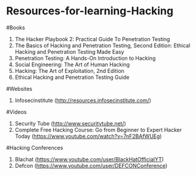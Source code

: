 # Resources-for-learning-Hacking

#Books
1. The Hacker Playbook 2: Practical Guide To Penetration Testing
2. The Basics of Hacking and Penetration Testing, Second Edition: Ethical Hacking and Penetration Testing Made Easy
3. Penetration Testing: A Hands-On Introduction to Hacking
4. Social Engineering: The Art of Human Hacking
5. Hacking: The Art of Exploitation, 2nd Edition
6. Ethical Hacking and Penetration Testing Guide

#Websites
1. Infosecinstitute (http://resources.infosecinstitute.com/)


#Videos
1. Security Tube (http://www.securitytube.net/)
2. Complete Free Hacking Course: Go from Beginner to Expert Hacker Today (https://www.youtube.com/watch?v=7nF2BAfWUEg)

#Hacking Conferences
1. Blachat (https://www.youtube.com/user/BlackHatOfficialYT)
2. Defcon (https://www.youtube.com/user/DEFCONConference)
